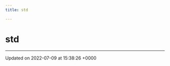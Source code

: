 ```yaml
---
title: std

---
```


# std








-------------------------------

Updated on 2022-07-09 at 15:38:26 +0000